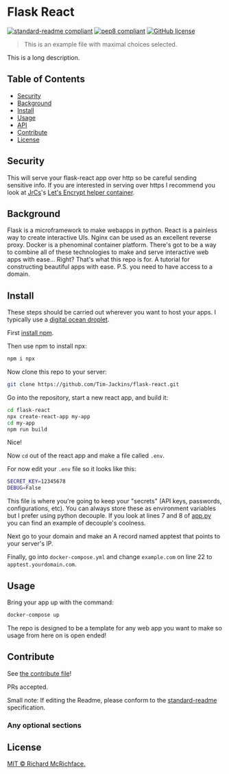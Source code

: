 # Flask React


[![standard-readme compliant](https://img.shields.io/badge/readme%20style-standard-brightgreen.svg?longCache=true&style=flat-square)](https://github.com/RichardLitt/standard-readme)
[![pep8 compliant](https://img.shields.io/badge/code%20style-PEP8-ff69b4.svg?longCache=true&style=flat-square)](https://www.python.org/dev/peps/pep-0008/)
[![GitHub license](https://img.shields.io/github/license/Tim-Jackins/slackbot-template.svg?longCache=true&style=flat-square)](https://github.com/Tim-Jackins/slackbot-template/blob/master/LICENSE)

> This is an example file with maximal choices selected.

This is a long description.

## Table of Contents

- [Security](#security)
- [Background](#background)
- [Install](#install)
- [Usage](#usage)
- [API](#api)
- [Contribute](#contribute)
- [License](#license)

## Security

This will serve your flask-react app over http so be careful sending sensitive info. If you are interested in serving over https I recommend you look at [JrCs](https://github.com/JrCs)'s [Let's Encrypt helper container](https://github.com/JrCs/docker-letsencrypt-nginx-proxy-companion).

## Background

Flask is a microframework to make webapps in python. React is a painless way to create interactive UIs. Nginx can be used as an excellent reverse proxy. Docker is a phenominal container platform. There's got to be a way to combine all of these technologies to make and serve interactive web apps with ease... Right? That's what this repo is for. A tutorial for constructing beautiful apps with ease. P.S. you need to have access to a domain.

## Install

These steps should be carried out wherever you want to host your apps. I typically use a [digital ocean droplet](https://www.digitalocean.com/pricing/).

First [install npm](https://www.taniarascia.com/how-to-install-and-use-node-js-and-npm-mac-and-windows/).

Then use npm to install npx:

```bash
npm i npx
```

Now clone this repo to your server:

```bash
git clone https://github.com/Tim-Jackins/flask-react.git
```

Go into the repository, start a new react app, and build it:

```bash
cd flask-react
npx create-react-app my-app
cd my-app
npm run build
```

Nice!

Now `cd` out of the react app and make a file called `.env`.

For now edit your `.env` file so it looks like this:

```bash
SECRET_KEY=12345678
DEBUG=False
```

This file is where you're going to keep your "secrets" (API keys, passwords, configurations, etc). You can always store these as environment variables but I prefer using python decouple. If you look at lines 7 and 8 of [app.py](/app.py) you can find an example of decouple's coolness.

Next go to your domain and make an A record named apptest that points to your server's IP.

Finally, go into `docker-compose.yml` and change `example.com` on line 22 to `apptest.yourdomain.com`.

## Usage

Bring your app up with the command:

```bash
docker-compose up
```

The repo is designed to be a template for any web app you want to make so usage from here on is open ended!

## Contribute

See [the contribute file](contribute.md)!

PRs accepted.

Small note: If editing the Readme, please conform to the [standard-readme](https://github.com/RichardLitt/standard-readme) specification.

### Any optional sections

## License

[MIT © Richard McRichface.](../LICENSE)

